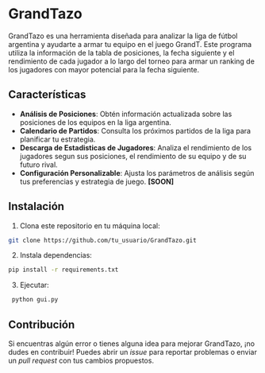 # GrandTazo

GrandTazo es una herramienta diseñada para analizar la liga de fútbol argentina y ayudarte a armar tu equipo en el juego GrandT. Este programa utiliza la información de la tabla de posiciones, la fecha siguiente y el rendimiento de cada jugador a lo largo del torneo para armar un ranking de los jugadores con mayor potencial para la fecha siguiente.

## Características

- **Análisis de Posiciones**: Obtén información actualizada sobre las posiciones de los equipos en la liga argentina.
- **Calendario de Partidos**: Consulta los próximos partidos de la liga para planificar tu estrategia.
- **Descarga de Estadisticas de Jugadores**: Analiza el rendimiento de los jugadores segun sus posiciones, el rendimiento de su equipo y de su futuro rival. 
- **Configuración Personalizable**: Ajusta los parámetros de análisis según tus preferencias y estrategia de juego. **[SOON]**

## Instalación

1. Clona este repositorio en tu máquina local:

```bash
git clone https://github.com/tu_usuario/GrandTazo.git
```

2. Instala dependencias:

```bash
pip install -r requirements.txt
```

3. Ejecutar:

```bash
 python gui.py
```

## Contribución

Si encuentras algún error o tienes alguna idea para mejorar GrandTazo, ¡no dudes en contribuir! Puedes abrir un *issue* para reportar problemas o enviar un *pull request* con tus cambios propuestos.


